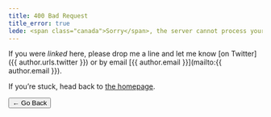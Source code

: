 ```yaml
---
title: 400 Bad Request
title_error: true
lede: <span class="canada">Sorry</span>, the server cannot process your request.
---
```


If you were *linked* here, please drop me a line and let me know [on Twitter]({{ author.urls.twitter }}) or by email [{{ author.email }}](mailto:{{ author.email }}).

If you’re stuck, head back to [the homepage](/).

<nav class=" [ navigator ] ">
    <button type="button" onclick="history.back(-1)" aria-label="Go back">← Go Back</button>
</nav>
